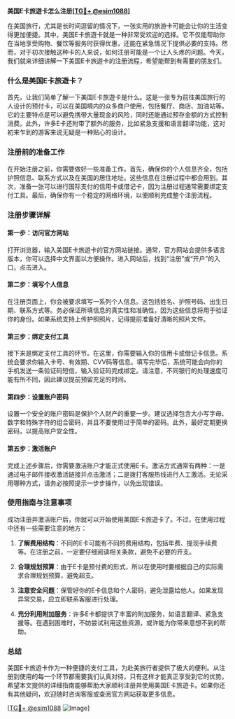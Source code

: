 **美国E卡旅遊卡怎么注册[[TG💪+ @esim1088](https://t.me/s/esim1088)]**

在美国旅行，尤其是长时间逗留的情况下，一张实用的旅游卡可能会让你的生活变得更加便捷。其中，美国E卡旅遊卡就是一种非常受欢迎的选择。它不仅能帮助你在当地享受购物、餐饮等服务时获得优惠，还能在紧急情况下提供必要的支持。然而，对于初次接触这种卡的人来说，如何注册可能是一个让人头疼的问题。今天，我们就来详细讲解一下美国E卡旅遊卡的注册流程，希望能帮到有需要的朋友们。

### 什么是美国E卡旅遊卡？

首先，让我们简单了解一下美国E卡旅遊卡是什么。这是一张专为前往美国旅行的人设计的预付卡，可以在美国境内的众多商户使用，包括餐厅、商店、加油站等。它的主要特点是可以避免携带大量现金的风险，同时还能通过预存金额的方式控制消费。此外，许多E卡还附带了额外的服务，比如紧急支援和语言翻译功能，这对初来乍到的游客来说无疑是一种贴心的设计。

### 注册前的准备工作

在开始注册之前，你需要做好一些准备工作。首先，确保你的个人信息齐全，包括护照信息、联系方式以及在美国的居住地址。这些信息在注册过程中都会用到。其次，准备一张可以进行国际支付的信用卡或借记卡，因为注册过程通常需要绑定支付工具。最后，确保你有一个稳定的网络环境，以便顺利完成整个注册流程。

### 注册步骤详解

#### 第一步：访问官方网站

打开浏览器，输入美国E卡旅遊卡的官方网站链接。通常，官方网站会提供多语言版本，你可以选择中文界面以方便操作。进入网站后，找到“注册”或“开户”的入口，点击进入。

#### 第二步：填写个人信息

在注册页面上，你会被要求填写一系列个人信息。这包括姓名、护照号码、出生日期、联系方式等。务必保证所填信息的真实性和准确性，因为这些信息将用于验证你的身份。如果系统支持上传护照照片，记得提前准备好清晰的照片文件。

#### 第三步：绑定支付工具

接下来是绑定支付工具的环节。在这里，你需要输入你的信用卡或借记卡信息。系统会要求你输入卡号、有效期、CVV码等信息。填写完毕后，系统可能会向你的手机发送一条验证码短信，输入验证码完成绑定。请注意，不同银行的处理速度可能有所不同，因此建议提前预留充足的时间。

#### 第四步：设置账户密码

设置一个安全的账户密码是保护个人财产的重要一步。建议选择包含大小写字母、数字和特殊字符的组合密码，并且不要使用过于简单的密码。此外，最好定期更换密码，以提高账户安全性。

#### 第五步：激活账户

完成上述步骤后，你需要激活账户才能正式使用E卡。激活方式通常有两种：一是通过电子邮件接收激活链接并点击激活；二是拨打客服热线进行人工激活。无论采用哪种方式，请务必按照提示一步步操作，以免出现错误。

### 使用指南与注意事项

成功注册并激活账户后，你就可以开始使用美国E卡旅遊卡了。不过，在使用过程中还有一些需要注意的地方：

1. **了解费用结构**：不同的E卡可能有不同的费用结构，包括年费、提现手续费等。在注册之前，一定要仔细阅读相关条款，避免不必要的开支。
   
2. **合理规划预算**：由于E卡是预付费的形式，所以在使用时要根据自己的实际需求合理规划预算，避免超支。

3. **注意安全问题**：保管好你的E卡信息和个人密码，避免泄露给他人。如果发现异常交易，应立即联系客服进行处理。

4. **充分利用附加服务**：许多E卡都提供了丰富的附加服务，如语言翻译、紧急支援等。在遇到困难时，不妨尝试利用这些资源，或许能为你带来意想不到的帮助。

### 总结

美国E卡旅遊卡作为一种便捷的支付工具，为赴美旅行者提供了极大的便利。从注册到使用的每一个环节都需要我们认真对待，只有这样才能真正享受到它的优势。希望本文提供的详细指南能够帮助大家顺利注册并使用美国E卡旅遊卡。如果你还有其他疑问，欢迎随时咨询客服或查阅官方网站获取更多信息。

[[TG💪+ @esim1088](https://t.me/s/esim1088) ![Image](https://i.postimg.cc/4NQfJmqS/Snipaste-2025-05-13-00-14-12.png)]